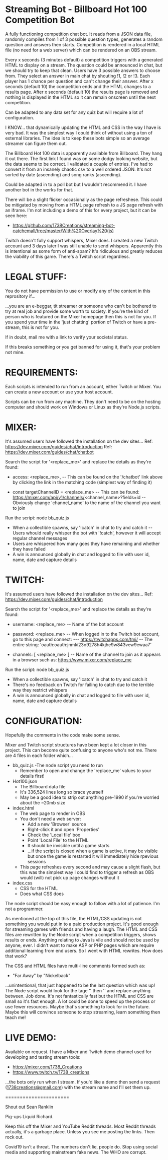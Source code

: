 Streaming Bot - Billboard Hot 100 Competition Bot
=================================================
A fully functioning competition chat bot. It reads from a JSON data file, randomly compiles from 1 of 3 possible question types, generates a random question and answers then starts. Competition is rendered in a local HTML file (no need for a web server) which can be rendered on an OBS stream.

Every x seconds (3 minutes default) a competition triggers with a generated HTML to display on a stream. The question could be announced in chat, but we should try to keep that clean. Users have 3 possible answers to choose from. They select an answer in main chat by shouting !1, !2 or !3. Each player has 1 chance per question and can't change their answer. After x seconds (default 10) the competition ends and the HTML changes to a results page. After x seconds (default 10) the results page is removed and nothing is displayed in the HTML so it can remain onscreen until the next competition.

Can be adapted to any data set for any quiz but will require a lot of configuration.

I KNOW... that dynamically updating the HTML and CSS in the way I have is very bad. It was the simplest way I could think of without using a ton of external libraries. The idea is to keep these bots simple so an average streamer can figure them out.

The Billboard Hot 100 data is apparently available from Billboard. They hang it out there. The first link I found was on some dodgy looking website, but the data seems to be correct. I validated a couple of entries. I've had to convert it from an insanely chaotic csv to a well ordered JSON. It's not sorted by date (ascending) and song ranks (ascending).

Could be adapted in to a poll bot but I wouldn't recommend it. I have another bot in the works for that.

There will be a slight flicker occasionally as the page refreshese. This could be mitigated by moving from a HTML page refresh to a JS page refresh with an iframe. I'm not including a demo of this for every project, but it can be seen here:
- https://github.com/1738Creations/streaming-bot-catchemall/tree/master/With%20Overlay%20(js)

Twitch doesn't fully support whispers, Mixer does. I created a new Twitch account and 3 days later I was still unable to send whispers. Apparently this is intentional as some form of anti-spam? It's ridiculous and greatly reduces the viability of this game. There's a Twitch script regardless.


LEGAL STUFF:
============
You do not have permission to use or modify any of the content in this reprository if...

...you are an e-beggar, tit streamer or someone who can't be bothered to try at real job and provide some worth to society. If you're the kind of person who is featured on the Mixer homepage then this is not for you. If you spend your time in the 'just chatting' portion of Twitch or have a pre-stream, this is not for you.

If in doubt, mail me with a link to verify your societal status.

If this breaks something or you get banned for using it, that's your problem not mine.


REQUIREMENTS:
=============
Each scripts is intended to run from an account, either Twitch or Mixer. You can create a new account or use your host account.

Scripts can be run from any machine. They don't need to be on the hosting computer and should work on Windows or Linux as they're Node.js scripts.


MIXER:
======
It's assumed users have followed the installation on the dev sites...
Ref: https://dev.mixer.com/guides/chat/introduction
Ref: https://dev.mixer.com/guides/chat/chatbot

Search the script for '<replace_me>' and replace the details as they're found:

- access: <replace_me>,
-- This can be found on the '/chatbot' link above by clicking the link in the matching code (simplest way of finding it)

- const targetChannelID = <replace_me>
-- This can be found: https://mixer.com/api/v1/channels/<channel_name>?fields=id
-- Obviously change 'channel_name' to the name of the channel you want to join

Run the script: node bb_quiz.js
- When a collectible spawns, say '!catch' in chat to try and catch it
-- Users whould really whisper the bot with '!catch', however it will accept regular channel messages
- Users are whispered how many goes they have remaining and whether they have failed
- A win is announced globally in chat and logged to file with user id, name, date and capture details


TWITCH:
=======
It's assumed users have followed the installation on the dev sites...
Ref: https://dev.mixer.com/guides/chat/introduction


Search the script for '<replace_me>' and replace the details as they're found:

- username: <replace_me>
-- Name of the bot account

- password: <replace_me>
-- When logged in to the Twitch bot account, go to this page and connect:
--- https://twitchapps.com/tmi/
-- The entire string: 'oauth:oauth:jnmki23o9278h4kjhe9w843vew9ewaa7'

- channels: [ <replace_me> ]
-- Name of the channel to join as it appears in a browser such as: https://www.mixer.com/replace_me


Run the script: node bb_quiz.js
- When a collectible spawns, say '!catch' in chat to try and catch it
- There's no feedback on Twitch for failing to catch due to the terrible way they restrict whispers
- A win is announced globally in chat and logged to file with user id, name, date and capture details


CONFIGURATION:
==============
Hopefully the comments in the code make some sense.

Mixer and Twitch script structures have been kept a lot closer in this project. This can become quite confusing to anyone who's not me. There are 4 files in each folder which...

- bb_quiz.js
  -The node script you need to run
  - Remember to open and change the 'replace_me' values to your details first!
- Hot100.json
  - The Billboard data file
  - It's 336,524 lines long so brace yourself
  - May be a good idea to strip out anything pre-1990 if you're worried about the ~20mb size
- index.html
  - The web page to render in OBS
  - You don't need a web server:
    - Add a new 'Browser' source
    - Right-click it and open 'Properties'
    - Check the 'Local file' box
    - Point 'Local File' to the HTML
    - It should be invisible until a game starts
    - ...if the script is closed when a game is active, it may be visible but once the game is restarted it will immediately hide rpevious sessions
  - This page refreshes every second and may cause a slight flash, but this was the simplest way I could find to trigger a refresh as OBS would (will) not pick up page changes without it
- index.css
  - CSS for the HTML
  - Does what CSS does
  
The node script should be easy enough to follow with a lot of patience. I'm not a programmer.

As mentioned at the top of this file, the HTML/CSS updating is not something you would put in to a paid production project. It's good enough for streaming games with friends and having a laugh. The HTML and CSS files are rewritten by the Node script when a competition triggers, shows results or ends. Anything relating to Java is vile and should not be used by anyone, ever. I didn't want to make ASP or PHP pages which are require additional learning from end users. So I went with HTML rewrites. How does that work?

The CSS and HTML files have multi-line comments formed such as:
- <!--1-->"Far Away" by "Nickelback"<!--/1-->

...unintentional, that just happened to be the last question which was up! The Node script would look for the tage '<!--1-->' then '<!--/1-->' and replace anything between. Job done. It's not fantastically fast but the HTML and CSS are small so it's fast enough. A lot could be done to speed up the process or use fewer resources. Maybe that's something to look for in the future. Maybe this will convince someone to stop streaming, learn something then teach me!


LIVE DEMO:
==========
Available on request. I have a Mixer and Twitch demo channel used for developing and testing stream tools:
- https://mixer.com/1738_Creations
- https://www.twitch.tv/1738_creations

...the bots only run when I stream. If you'd like a demo then send a request (1738creations@gmail.com) with the stream name and I'll set them up.



======================

Shout out Sean Ranklin

Pig-ups Liquid Richard.

Keep this off the Mixer and YouTube Reddit threads. Most Reddit threads actually, it's a garbage place. Unless you see me posting the links. Then rock out.


Covid19 isn't a threat. The numbers don't lie, people do. Stop using social media and supporting mainstream fake news. The WHO are corrupt.
